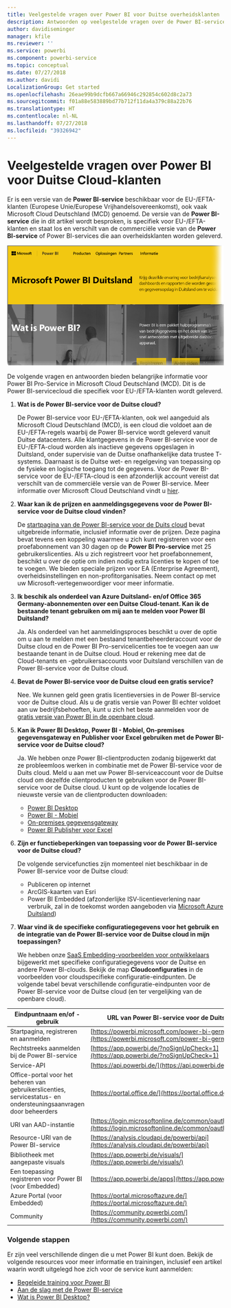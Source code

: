 ```yaml
---
title: Veelgestelde vragen over Power BI voor Duitse overheidsklanten
description: Antwoorden op veelgestelde vragen over de Power BI-service voor de Duitse overheid voor Duitse overheidsklanten
author: davidiseminger
manager: kfile
ms.reviewer: ''
ms.service: powerbi
ms.component: powerbi-service
ms.topic: conceptual
ms.date: 07/27/2018
ms.author: davidi
LocalizationGroup: Get started
ms.openlocfilehash: 26eae99b9dcfb667a66946c292854c602d8c2a73
ms.sourcegitcommit: f01a88e583889bd77b712f11da4a379c88a22b76
ms.translationtype: HT
ms.contentlocale: nl-NL
ms.lasthandoff: 07/27/2018
ms.locfileid: "39326942"
---
```

# <a name="frequently-asked-questions-for-power-bi-for-germany-cloud-customers"></a>Veelgestelde vragen over Power BI voor Duitse Cloud-klanten
Er is een versie van de **Power BI-service** beschikbaar voor de EU-/EFTA-klanten (Europese Unie/Europese Vrijhandelsovereenkomst), ook vaak Microsoft Cloud Deutschland (MCD) genoemd. De versie van de **Power BI-service** die in dit artikel wordt besproken, is specifiek voor EU-/EFTA-klanten en staat los en verschilt van de commerciële versie van de **Power BI-service** of Power BI-services die aan overheidsklanten worden geleverd.

![](media/service-govde-faq/govde-faq_01.png)

De volgende vragen en antwoorden bieden belangrijke informatie voor Power BI Pro-Service in Microsoft Cloud Deutschland (MCD). Dit is de Power BI-servicecloud die specifiek voor EU-/EFTA-klanten wordt geleverd.

1. **Wat is de Power BI-service voor de Duitse cloud?**
   
   De Power BI-service voor EU-/EFTA-klanten, ook wel aangeduid als Microsoft Cloud Deutschland (MCD), is een cloud die voldoet aan de EU-/EFTA-regels waarbij de Power BI-service wordt geleverd vanuit Duitse datacenters. Alle klantgegevens in de Power BI-service voor de EU-/EFTA-cloud worden als inactieve gegevens opgeslagen in Duitsland, onder supervisie van de Duitse onafhankelijke data trustee T-systems. Daarnaast is de Duitse wet- en regelgeving van toepassing op de fysieke en logische toegang tot de gegevens. Voor de Power BI-service voor de EU-/EFTA-cloud is een afzonderlijk account vereist dat verschilt van de commerciële versie van de Power BI-service. Meer informatie over Microsoft Cloud Deutschland vindt u [hier](https://www.microsoft.com/trustcenter/cloudservices/nationalcloud).
2. **Waar kan ik de prijzen en aanmeldingsgegevens voor de Power BI-service voor de Duitse cloud vinden?**
   
   De [startpagina van de Power BI-service voor de Duits cloud](https://powerbi.microsoft.com/power-bi-germany/) bevat uitgebreide informatie, inclusief informatie over de prijzen. Deze pagina bevat tevens een koppeling waarmee u zich kunt registreren voor een proefabonnement van 30 dagen op de **Power BI Pro-service** met 25 gebruikerslicenties. Als u zich registreert voor het proefabonnement, beschikt u over de optie om indien nodig extra licenties te kopen of toe te voegen. We bieden speciale prijzen voor EA (Enterprise Agreement), overheidsinstellingen en non-profitorganisaties. Neem contact op met uw Microsoft-vertegenwoordiger voor meer informatie.
3. **Ik beschik als onderdeel van Azure Duitsland- en/of Office 365 Germany-abonnementen over een Duitse Cloud-tenant. Kan ik de bestaande tenant gebruiken om mij aan te melden voor Power BI Duitsland?**
   
   Ja. Als onderdeel van het aanmeldingsproces beschikt u over de optie om u aan te melden met een bestaand tenantbeheerderaccount voor de Duitse cloud en de Power BI Pro-servicelicenties toe te voegen aan uw bestaande tenant in de Duitse cloud. Houd er rekening mee dat de Cloud-tenants en -gebruikersaccounts voor Duitsland verschillen van de Power BI-service voor de Duitse cloud.
4. **Bevat de Power BI-service voor de Duitse cloud een gratis service?**
   
   Nee. We kunnen geld geen gratis licentieversies in de Power BI-service voor de Duitse cloud. Als u de gratis versie van Power BI echter voldoet aan uw bedrijfsbehoeften, kunt u zich het beste aanmelden voor de [gratis versie van Power BI in de openbare cloud](https://powerbi.microsoft.com/get-started/).
5. **Kan ik Power BI Desktop, Power BI - Mobiel, On-premises gegevensgateway en Publisher voor Excel gebruiken met de Power BI-service voor de Duitse cloud?**
   
   Ja. We hebben onze Power BI-clientproducten zodanig bijgewerkt dat ze probleemloos werken in combinatie met de Power BI-service voor de Duits cloud. Meld u aan met uw Power BI-serviceaccount voor de Duitse cloud om dezelfde clientproducten te gebruiken voor de Power BI-service voor de Duitse cloud. U kunt op de volgende locaties de nieuwste versie van de clientproducten downloaden:
   
   * [Power BI Desktop](https://powerbi.microsoft.com/desktop/)
   * [Power BI - Mobiel](https://powerbi.microsoft.com/mobile/)
   * [On-premises gegevensgateway](https://powerbi.microsoft.com/gateway/)
   * [Power BI Publisher voor Excel](https://powerbi.microsoft.com/excel-dashboard-publisher/)
6. **Zijn er functiebeperkingen van toepassing voor de Power BI-service voor de Duitse cloud?**
   
   De volgende servicefuncties zijn momenteel niet beschikbaar in de Power BI-service voor de Duitse cloud:
   
   * Publiceren op internet
   * ArcGIS-kaarten van Esri
   * Power BI Embedded (afzonderlijke ISV-licentieverlening naar verbruik, zal in de toekomst worden aangeboden via [Microsoft Azure Duitsland](https://azure.microsoft.com/overview/clouds/germany/))
7. **Waar vind ik de specifieke configuratiegegevens voor het gebruik en de integratie van de Power BI-service voor de Duitse cloud in mijn toepassingen?**
   
   We hebben onze [SaaS Embedding-voorbeelden voor ontwikkelaars](https://github.com/Microsoft/PowerBI-Developer-Samples) bijgewerkt met specifieke configuratiegegevens voor de Duitse en andere Power BI-clouds. Bekijk de map **Cloudconfiguraties** in de voorbeelden voor cloudspecifieke configuratie-eindpunten. De volgende tabel bevat verschillende configuratie-eindpunten voor de Power BI-service voor de Duitse cloud (en ter vergelijking van de openbare cloud).

| **Eindpuntnaam en/of -gebruik** | **URL van Power BI-service voor de Duitse cloud** | **Equivalente URL in de openbare cloud (ter vergelijking)** |
| --- | --- | --- |
| Startpagina, registreren en aanmelden |[https://powerbi.microsoft.com/power-bi-germany/](https://powerbi.microsoft.com/power-bi-germany/) |[https://powerbi.microsoft.com/](https://powerbi.microsoft.com/) |
| Rechtstreeks aanmelden bij de Power BI-service |[https://app.powerbi.de/?noSignUpCheck=1](https://app.powerbi.de/?noSignUpCheck=1) |[https://app.powerbi.com/?noSignUpCheck=1](https://app.powerbi.com/?noSignUpCheck=1) |
| Service-API |[https://api.powerbi.de/](https://api.powerbi.de/) |[https://api.powerbi.com/](https://api.powerbi.com/) |
| Office-portal voor het beheren van gebruikerslicenties, servicestatus- en ondersteuningsaanvragen door beheerders |[https://portal.office.de/](https://portal.office.de/) |[https://portal.office.com/](https://portal.office.com/) |
| URI van AAD-instantie |[https://login.microsoftonline.de/common/oauth2/authorize/](https://login.microsoftonline.de/common/oauth2/authorize/) |[https://login.microsoftonline.com/common/oauth2/authorize/](https://login.microsoftonline.com/common/oauth2/authorize/) |
| Resource-URI van de Power BI-service |[https://analysis.cloudapi.de/powerbi/api](https://analysis.cloudapi.de/powerbi/api) |[https://analysis.windows.net/powerbi/api](https://analysis.windows.net/powerbi/api) |
| Bibliotheek met aangepaste visuals |[https://app.powerbi.de/visuals/](https://app.powerbi.de/visuals/) |[https://app.powerbi.com/visuals/](https://app.powerbi.com/visuals/) |
| Een toepassing registreren voor Power BI (voor Embedded) |[https://app.powerbi.de/apps](https://app.powerbi.de/apps) |[https://app.powerbi.com/apps](https://app.powerbi.com/apps) |
| Azure Portal (voor Embedded) |[https://portal.microsoftazure.de/](https://portal.microsoftazure.de/) |[https://portal.azure.com/](https://portal.azure.com/) |
| Community |[https://community.powerbi.com/](https://community.powerbi.com/) |[https://community.powerbi.com/](https://community.powerbi.com/) |

### <a name="next-steps"></a>Volgende stappen
Er zijn veel verschillende dingen die u met Power BI kunt doen. Bekijk de volgende resources voor meer informatie en trainingen, inclusief een artikel waarin wordt uitgelegd hoe zich voor de service kunt aanmelden:

* [Begeleide training voor Power BI](guided-learning/gettingstarted.yml?tutorial-step=1)
* [Aan de slag met de Power BI-service](service-get-started.md)
* [Wat is Power BI Desktop?](desktop-what-is-desktop.md)

